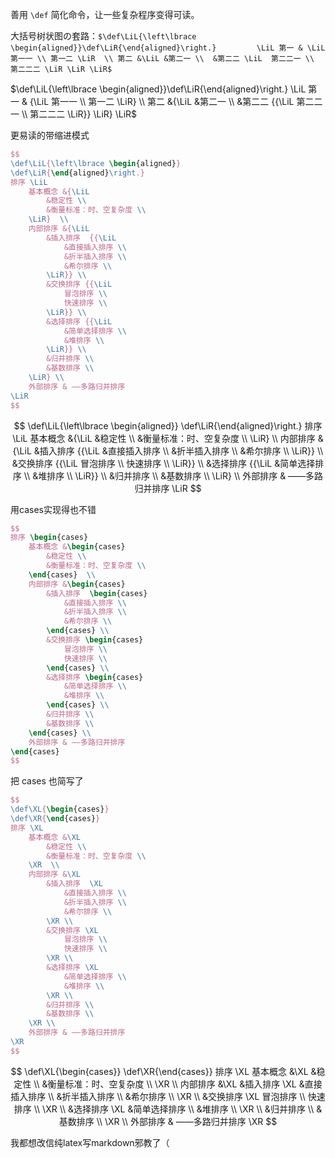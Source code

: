 
善用 `\def` 简化命令，让一些复杂程序变得可读。

大括号树状图の套路：`$\def\LiL{\left\lbrace \begin{aligned}}\def\LiR{\end{aligned}\right.}         \LiL 第一 & \LiL 第一一 \\ 第一二 \LiR  \\ 第二 &\LiL &第二一 \\  &第二二 \LiL  第二二一 \\ 第二二二 \LiR \LiR \LiR$`

$\def\LiL{\left\lbrace \begin{aligned}}\def\LiR{\end{aligned}\right.}         \LiL 第一 & {\LiL 第一一 \\ 第一二 \LiR}  \\ 第二 &{\LiL &第二一 \\  &第二二 {{\LiL  第二二一 \\ 第二二二 \LiR}} \LiR} \LiR$

更易读的带缩进模式

```latex
$$
\def\LiL{\left\lbrace \begin{aligned}}
\def\LiR{\end{aligned}\right.}
排序 \LiL 
    基本概念 &{\LiL 
        &稳定性 \\ 
        &衡量标准：时、空复杂度 \\
    \LiR}  \\ 
    内部排序 &{\LiL 
        &插入排序  {{\LiL 
            &直接插入排序 \\
            &折半插入排序 \\
            &希尔排序 \\
        \LiR}} \\  
        &交换排序 {{\LiL  
            冒泡排序 \\ 
            快速排序 \\
        \LiR}} \\
        &选择排序 {{\LiL  
            &简单选择排序 \\ 
            &堆排序 \\
        \LiR}} \\
        &归并排序 \\
        &基数排序 \\
    \LiR} \\
    外部排序 & ——多路归并排序
\LiR
$$
```

$$
\def\LiL{\left\lbrace \begin{aligned}}
\def\LiR{\end{aligned}\right.}
排序 \LiL 
    基本概念 &{\LiL 
        &稳定性 \\ 
        &衡量标准：时、空复杂度 \\
    \LiR}  \\ 
    内部排序 &{\LiL 
        &插入排序  {{\LiL 
            &直接插入排序 \\
            &折半插入排序 \\
            &希尔排序 \\
        \LiR}} \\  
        &交换排序 {{\LiL  
            冒泡排序 \\ 
            快速排序 \\
        \LiR}} \\
        &选择排序 {{\LiL  
            &简单选择排序 \\ 
            &堆排序 \\
        \LiR}} \\
        &归并排序 \\
        &基数排序 \\
    \LiR} \\
    外部排序 & ——多路归并排序
\LiR
$$

用cases实现得也不错

```latex
$$
排序 \begin{cases}
    基本概念 &\begin{cases} 
        &稳定性 \\ 
        &衡量标准：时、空复杂度 \\
    \end{cases}  \\ 
    内部排序 &\begin{cases}  
        &插入排序  \begin{cases} 
            &直接插入排序 \\
            &折半插入排序 \\
            &希尔排序 \\
        \end{cases} \\  
        &交换排序 \begin{cases}   
            冒泡排序 \\ 
            快速排序 \\
        \end{cases} \\
        &选择排序 \begin{cases}   
            &简单选择排序 \\ 
            &堆排序 \\
        \end{cases} \\
        &归并排序 \\
        &基数排序 \\
    \end{cases} \\
    外部排序 & ——多路归并排序
\end{cases}
$$
```

把 cases 也简写了

```latex
$$
\def\XL{\begin{cases}}
\def\XR{\end{cases}}
排序 \XL
    基本概念 &\XL
        &稳定性 \\ 
        &衡量标准：时、空复杂度 \\
    \XR  \\ 
    内部排序 &\XL  
        &插入排序  \XL
            &直接插入排序 \\
            &折半插入排序 \\
            &希尔排序 \\
        \XR \\  
        &交换排序 \XL  
            冒泡排序 \\ 
            快速排序 \\
        \XR \\
        &选择排序 \XL  
            &简单选择排序 \\ 
            &堆排序 \\
        \XR \\
        &归并排序 \\
        &基数排序 \\
    \XR \\
    外部排序 & ——多路归并排序
\XR
$$
```

$$
\def\XL{\begin{cases}}
\def\XR{\end{cases}}
排序 \XL
    基本概念 &\XL
        &稳定性 \\ 
        &衡量标准：时、空复杂度 \\
    \XR  \\ 
    内部排序 &\XL  
        &插入排序  \XL
            &直接插入排序 \\
            &折半插入排序 \\
            &希尔排序 \\
        \XR \\  
        &交换排序 \XL  
            冒泡排序 \\ 
            快速排序 \\
        \XR \\
        &选择排序 \XL  
            &简单选择排序 \\ 
            &堆排序 \\
        \XR \\
        &归并排序 \\
        &基数排序 \\
    \XR \\
    外部排序 & ——多路归并排序
\XR
$$


我都想改信纯latex写markdown邪教了（
